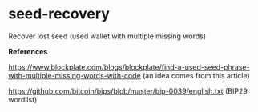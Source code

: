 # seed-recovery
Recover lost seed (used wallet with multiple missing words)



**References**

https://www.blockplate.com/blogs/blockplate/find-a-used-seed-phrase-with-multiple-missing-words-with-code (an idea comes from this article)

https://github.com/bitcoin/bips/blob/master/bip-0039/english.txt (BIP29 wordlist)
